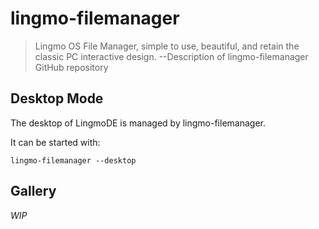 # lingmo-filemanager
>
> Lingmo OS File Manager, simple to use, beautiful, and retain the classic PC interactive design. --Description of lingmo-filemanager GitHub repository

## Desktop Mode

The desktop of LingmoDE is managed by lingmo-filemanager.

It can be started with:

```console
lingmo-filemanager --desktop
```

## Gallery

*WIP*
